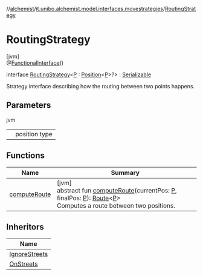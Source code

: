 //[alchemist](../../../index.md)/[it.unibo.alchemist.model.interfaces.movestrategies](../index.md)/[RoutingStrategy](index.md)

# RoutingStrategy

[jvm]\
@[FunctionalInterface](https://docs.oracle.com/javase/8/docs/api/java/lang/FunctionalInterface.html)()

interface [RoutingStrategy](index.md)<[P](index.md) : [Position](../../it.unibo.alchemist.model.interfaces/-position/index.md)<[P](../../it.unibo.alchemist/-supported-incarnations/get.md)>?> : [Serializable](https://docs.oracle.com/javase/8/docs/api/java/io/Serializable.html)

Strategy interface describing how the routing between two points happens.

## Parameters

jvm

| | |
|---|---|
| <P> | position type |

## Functions

| Name | Summary |
|---|---|
| [computeRoute](compute-route.md) | [jvm]<br>abstract fun [computeRoute](compute-route.md)(currentPos: [P](../../it.unibo.alchemist/-supported-incarnations/get.md), finalPos: [P](../../it.unibo.alchemist/-supported-incarnations/get.md)): [Route](../../it.unibo.alchemist.model.interfaces/-route/index.md)<[P](../../it.unibo.alchemist/-supported-incarnations/get.md)><br>Computes a route between two positions. |

## Inheritors

| Name |
|---|
| [IgnoreStreets](../../it.unibo.alchemist.model.implementations.movestrategies.routing/-ignore-streets/index.md) |
| [OnStreets](../../it.unibo.alchemist.model.implementations.movestrategies.routing/-on-streets/index.md) |
